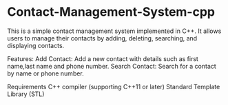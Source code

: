 # Contact-Management-System-cpp
This is a simple contact management system implemented in C++. It allows users to manage their contacts by adding, deleting, searching, and displaying contacts.

Features:
Add Contact: Add a new contact with details such as first name,last name and phone number.
Search Contact: Search for a contact by name or phone number.

Requirements
C++ compiler (supporting C++11 or later)
Standard Template Library (STL)
